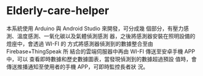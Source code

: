 # Elderly-care-helper

本系統使用 Arduino 與 Android Studio 來開發，可分成幾
個部分，有壓力感測、溫度感測、一氧化碳以及氣體偵測感測
器，之後將感測器安裝在照明設備的燈座中，會透過 WI-FI 的
方式將感測器偵測到的數據整合至由 Firebase+ThingSpeak 所
結合的雲端伺服器中再由 WI-FI 傳送至安卓手機 APP 中，可以
查看即時數據和歷史數據圖表，當發現偵測到的數據超過預設
值時，會傳送推播通知至使用者的手機 APP，可即時監控長者狀
況。
